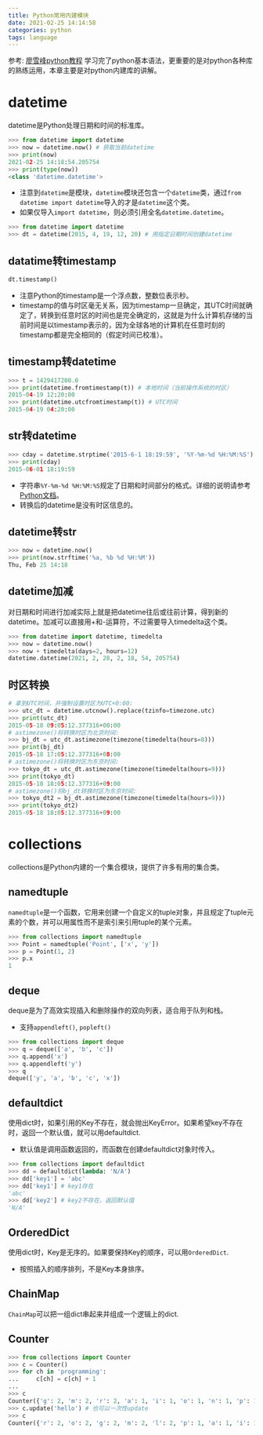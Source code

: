 ```yaml
---
title: Python常用内建模块
date: 2021-02-25 14:14:58
categories: python
tags: language
---
```


参考: [廖雪峰python教程](https://www.liaoxuefeng.com/wiki/1016959663602400)
学习完了python基本语法，更重要的是对python各种库的熟练运用，本章主要是对python内建库的讲解。
<!--more -->

# datetime
datetime是Python处理日期和时间的标准库。

``` python
>>> from datetime import datetime
>>> now = datetime.now() # 获取当前datetime
>>> print(now)
2021-02-25 14:18:54.205754
>>> print(type(now))
<class 'datetime.datetime'>
```
- 注意到`datetime`是模块，`datetime`模块还包含一个`datetime`类，通过`from datetime import datetime`导入的才是`datetime`这个类。
- 如果仅导入`import datetime`，则必须引用全名`datetime.datetime`。

``` python
>>> from datetime import datetime
>>> dt = datetime(2015, 4, 19, 12, 20) # 用指定日期时间创建datetime
```

## datatime转timestamp
``` python
dt.timestamp()
```
- 注意Python的timestamp是一个浮点数，整数位表示秒。
- timestamp的值与时区毫无关系，因为timestamp一旦确定，其UTC时间就确定了，转换到任意时区的时间也是完全确定的，这就是为什么计算机存储的当前时间是以timestamp表示的，因为全球各地的计算机在任意时刻的timestamp都是完全相同的（假定时间已校准）。

## timestamp转datetime
``` python
>>> t = 1429417200.0
>>> print(datetime.fromtimestamp(t)) # 本地时间（当前操作系统的时区）
2015-04-19 12:20:00
>>> print(datetime.utcfromtimestamp(t)) # UTC时间
2015-04-19 04:20:00
```

## str转datetime
``` python
>>> cday = datetime.strptime('2015-6-1 18:19:59', '%Y-%m-%d %H:%M:%S')
>>> print(cday)
2015-06-01 18:19:59
```
- 字符串`%Y-%m-%d %H:%M:%S`规定了日期和时间部分的格式。详细的说明请参考[Python文档](https://docs.python.org/3/library/datetime.html#strftime-strptime-behavior)。
- 转换后的datetime是没有时区信息的。

##  datetime转str
``` python
>>> now = datetime.now()
>>> print(now.strftime('%a, %b %d %H:%M'))
Thu, Feb 25 14:18
```

## datetime加减
对日期和时间进行加减实际上就是把datetime往后或往前计算，得到新的datetime。加减可以直接用+和-运算符，不过需要导入timedelta这个类。
``` python
>>> from datetime import datetime, timedelta
>>> now = datetime.now()
>>> now + timedelta(days=2, hours=12)
datetime.datetime(2021, 2, 28, 2, 18, 54, 205754)
```

## 时区转换
``` python
# 拿到UTC时间，并强制设置时区为UTC+0:00:
>>> utc_dt = datetime.utcnow().replace(tzinfo=timezone.utc)
>>> print(utc_dt)
2015-05-18 09:05:12.377316+00:00
# astimezone()将转换时区为北京时间:
>>> bj_dt = utc_dt.astimezone(timezone(timedelta(hours=8)))
>>> print(bj_dt)
2015-05-18 17:05:12.377316+08:00
# astimezone()将转换时区为东京时间:
>>> tokyo_dt = utc_dt.astimezone(timezone(timedelta(hours=9)))
>>> print(tokyo_dt)
2015-05-18 18:05:12.377316+09:00
# astimezone()将bj_dt转换时区为东京时间:
>>> tokyo_dt2 = bj_dt.astimezone(timezone(timedelta(hours=9)))
>>> print(tokyo_dt2)
2015-05-18 18:05:12.377316+09:00
```

# collections
collections是Python内建的一个集合模块，提供了许多有用的集合类。

## namedtuple
`namedtuple`是一个函数，它用来创建一个自定义的tuple对象，并且规定了tuple元素的个数，并可以用属性而不是索引来引用tuple的某个元素。
``` python
>>> from collections import namedtuple
>>> Point = namedtuple('Point', ['x', 'y'])
>>> p = Point(1, 2)
>>> p.x
1
```

## deque
deque是为了高效实现插入和删除操作的双向列表，适合用于队列和栈。
- 支持`appendleft()`, `popleft()`

``` python
>>> from collections import deque
>>> q = deque(['a', 'b', 'c'])
>>> q.append('x')
>>> q.appendleft('y')
>>> q
deque(['y', 'a', 'b', 'c', 'x'])
```

## defaultdict
使用dict时，如果引用的Key不存在，就会抛出KeyError。如果希望key不存在时，返回一个默认值，就可以用defaultdict.
- 默认值是调用函数返回的，而函数在创建defaultdict对象时传入。

``` python
>>> from collections import defaultdict
>>> dd = defaultdict(lambda: 'N/A')
>>> dd['key1'] = 'abc'
>>> dd['key1'] # key1存在
'abc'
>>> dd['key2'] # key2不存在，返回默认值
'N/A'
```

## OrderedDict
使用dict时，Key是无序的。如果要保持Key的顺序，可以用`OrderedDict`.
- 按照插入的顺序排列，不是Key本身排序。

## ChainMap
`ChainMap`可以把一组dict串起来并组成一个逻辑上的dict.

## Counter
``` python
>>> from collections import Counter
>>> c = Counter()
>>> for ch in 'programming':
...     c[ch] = c[ch] + 1
...
>>> c
Counter({'g': 2, 'm': 2, 'r': 2, 'a': 1, 'i': 1, 'o': 1, 'n': 1, 'p': 1})
>>> c.update('hello') # 也可以一次性update
>>> c
Counter({'r': 2, 'o': 2, 'g': 2, 'm': 2, 'l': 2, 'p': 1, 'a': 1, 'i': 1, 'n': 1, 'h': 1, 'e': 1})
```